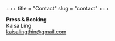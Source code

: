 +++
title = "Contact"
slug = "contact"
+++

**Press & Booking**  
  Kaisa Ling  
  kaisalingthin@gmail.com
